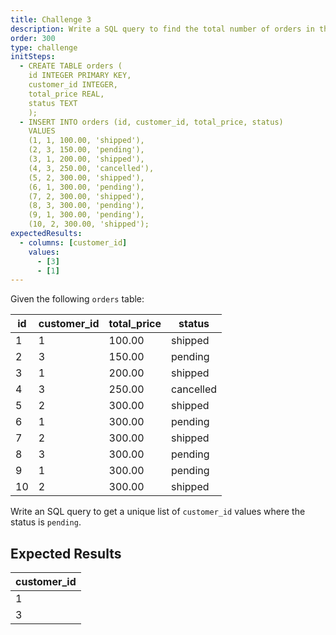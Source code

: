 ```yaml
---
title: Challenge 3
description: Write a SQL query to find the total number of orders in the `orders` table.
order: 300
type: challenge
initSteps:
  - CREATE TABLE orders (
    id INTEGER PRIMARY KEY,
    customer_id INTEGER,
    total_price REAL,
    status TEXT
    );
  - INSERT INTO orders (id, customer_id, total_price, status)
    VALUES
    (1, 1, 100.00, 'shipped'),
    (2, 3, 150.00, 'pending'),
    (3, 1, 200.00, 'shipped'),
    (4, 3, 250.00, 'cancelled'),
    (5, 2, 300.00, 'shipped'),
    (6, 1, 300.00, 'pending'),
    (7, 2, 300.00, 'shipped'),
    (8, 3, 300.00, 'pending'),
    (9, 1, 300.00, 'pending'),
    (10, 2, 300.00, 'shipped');
expectedResults:
  - columns: [customer_id]
    values:
      - [3]
      - [1]
---
```


Given the following `orders` table:

| id  | customer_id | total_price | status    |
| --- | ----------- | ----------- | --------- |
| 1   | 1           | 100.00      | shipped   |
| 2   | 3           | 150.00      | pending   |
| 3   | 1           | 200.00      | shipped   |
| 4   | 3           | 250.00      | cancelled |
| 5   | 2           | 300.00      | shipped   |
| 6   | 1           | 300.00      | pending   |
| 7   | 2           | 300.00      | shipped   |
| 8   | 3           | 300.00      | pending   |
| 9   | 1           | 300.00      | pending   |
| 10  | 2           | 300.00      | shipped   |

Write an SQL query to get a unique list of `customer_id` values where the status is `pending`.

## Expected Results

| customer_id |
| ----------- |
| 1           |
| 3           |
